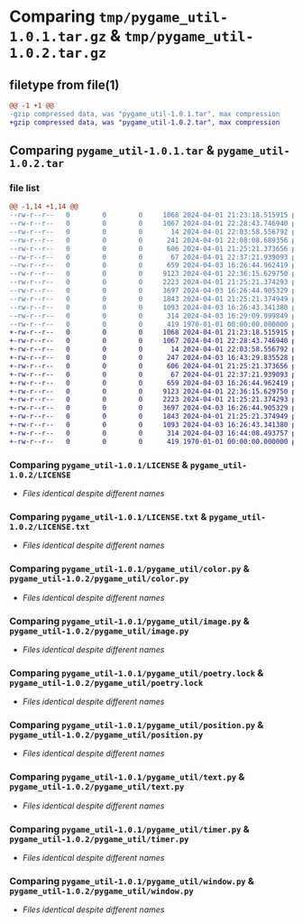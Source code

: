 # Comparing `tmp/pygame_util-1.0.1.tar.gz` & `tmp/pygame_util-1.0.2.tar.gz`

## filetype from file(1)

```diff
@@ -1 +1 @@
-gzip compressed data, was "pygame_util-1.0.1.tar", max compression
+gzip compressed data, was "pygame_util-1.0.2.tar", max compression
```

## Comparing `pygame_util-1.0.1.tar` & `pygame_util-1.0.2.tar`

### file list

```diff
@@ -1,14 +1,14 @@
--rw-r--r--   0        0        0     1068 2024-04-01 21:23:18.515915 pygame_util-1.0.1/LICENSE
--rw-r--r--   0        0        0     1067 2024-04-01 22:28:43.746940 pygame_util-1.0.1/LICENSE.txt
--rw-r--r--   0        0        0       14 2024-04-01 22:03:58.556792 pygame_util-1.0.1/README.md
--rw-r--r--   0        0        0      241 2024-04-01 22:08:08.689356 pygame_util-1.0.1/pygame_util/__init__.py
--rw-r--r--   0        0        0      606 2024-04-01 21:25:21.373656 pygame_util-1.0.1/pygame_util/color.py
--rw-r--r--   0        0        0       67 2024-04-01 22:37:21.939093 pygame_util-1.0.1/pygame_util/dist/pygame_util-0.1.0.tar.gz
--rw-r--r--   0        0        0      659 2024-04-03 16:26:44.962419 pygame_util-1.0.1/pygame_util/image.py
--rw-r--r--   0        0        0     9123 2024-04-01 22:36:15.629750 pygame_util-1.0.1/pygame_util/poetry.lock
--rw-r--r--   0        0        0     2223 2024-04-01 21:25:21.374293 pygame_util-1.0.1/pygame_util/position.py
--rw-r--r--   0        0        0     3697 2024-04-03 16:26:44.905329 pygame_util-1.0.1/pygame_util/text.py
--rw-r--r--   0        0        0     1843 2024-04-01 21:25:21.374949 pygame_util-1.0.1/pygame_util/timer.py
--rw-r--r--   0        0        0     1093 2024-04-03 16:26:43.341380 pygame_util-1.0.1/pygame_util/window.py
--rw-r--r--   0        0        0      314 2024-04-03 16:29:09.999849 pygame_util-1.0.1/pyproject.toml
--rw-r--r--   0        0        0      419 1970-01-01 00:00:00.000000 pygame_util-1.0.1/PKG-INFO
+-rw-r--r--   0        0        0     1068 2024-04-01 21:23:18.515915 pygame_util-1.0.2/LICENSE
+-rw-r--r--   0        0        0     1067 2024-04-01 22:28:43.746940 pygame_util-1.0.2/LICENSE.txt
+-rw-r--r--   0        0        0       14 2024-04-01 22:03:58.556792 pygame_util-1.0.2/README.md
+-rw-r--r--   0        0        0      247 2024-04-03 16:43:29.835528 pygame_util-1.0.2/pygame_util/__init__.py
+-rw-r--r--   0        0        0      606 2024-04-01 21:25:21.373656 pygame_util-1.0.2/pygame_util/color.py
+-rw-r--r--   0        0        0       67 2024-04-01 22:37:21.939093 pygame_util-1.0.2/pygame_util/dist/pygame_util-0.1.0.tar.gz
+-rw-r--r--   0        0        0      659 2024-04-03 16:26:44.962419 pygame_util-1.0.2/pygame_util/image.py
+-rw-r--r--   0        0        0     9123 2024-04-01 22:36:15.629750 pygame_util-1.0.2/pygame_util/poetry.lock
+-rw-r--r--   0        0        0     2223 2024-04-01 21:25:21.374293 pygame_util-1.0.2/pygame_util/position.py
+-rw-r--r--   0        0        0     3697 2024-04-03 16:26:44.905329 pygame_util-1.0.2/pygame_util/text.py
+-rw-r--r--   0        0        0     1843 2024-04-01 21:25:21.374949 pygame_util-1.0.2/pygame_util/timer.py
+-rw-r--r--   0        0        0     1093 2024-04-03 16:26:43.341380 pygame_util-1.0.2/pygame_util/window.py
+-rw-r--r--   0        0        0      314 2024-04-03 16:44:08.493757 pygame_util-1.0.2/pyproject.toml
+-rw-r--r--   0        0        0      419 1970-01-01 00:00:00.000000 pygame_util-1.0.2/PKG-INFO
```

### Comparing `pygame_util-1.0.1/LICENSE` & `pygame_util-1.0.2/LICENSE`

 * *Files identical despite different names*

### Comparing `pygame_util-1.0.1/LICENSE.txt` & `pygame_util-1.0.2/LICENSE.txt`

 * *Files identical despite different names*

### Comparing `pygame_util-1.0.1/pygame_util/color.py` & `pygame_util-1.0.2/pygame_util/color.py`

 * *Files identical despite different names*

### Comparing `pygame_util-1.0.1/pygame_util/image.py` & `pygame_util-1.0.2/pygame_util/image.py`

 * *Files identical despite different names*

### Comparing `pygame_util-1.0.1/pygame_util/poetry.lock` & `pygame_util-1.0.2/pygame_util/poetry.lock`

 * *Files identical despite different names*

### Comparing `pygame_util-1.0.1/pygame_util/position.py` & `pygame_util-1.0.2/pygame_util/position.py`

 * *Files identical despite different names*

### Comparing `pygame_util-1.0.1/pygame_util/text.py` & `pygame_util-1.0.2/pygame_util/text.py`

 * *Files identical despite different names*

### Comparing `pygame_util-1.0.1/pygame_util/timer.py` & `pygame_util-1.0.2/pygame_util/timer.py`

 * *Files identical despite different names*

### Comparing `pygame_util-1.0.1/pygame_util/window.py` & `pygame_util-1.0.2/pygame_util/window.py`

 * *Files identical despite different names*

